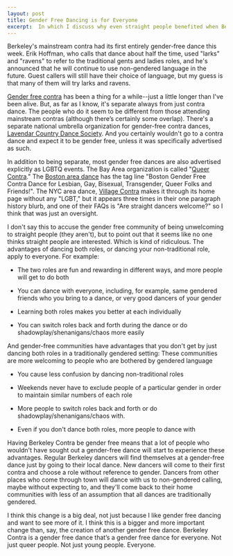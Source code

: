 ```yaml
---
layout: post
title: Gender Free Dancing is for Everyone
excerpt:  In which I discuss why even straight people benefited when Berkeley's previously gendered contra moved to gender-role-free language.
---
```


Berkeley's mainstream contra had its first entirely gender-free dance this week.  Erik Hoffman, who calls that dance about half the time, used "larks" and "ravens" to refer to the traditional gents and ladies roles, and he's announced that he will continue to use non-gendered language in the future.  Guest callers will still have their choice of language, but my guess is that many of them will try larks and ravens.

[Gender free contra](http://lcfd.org/jp/JPContraDanceHistory.html) has been a thing for a while--just a little longer than I've been alive. But, as far as I know, it's separate always from just contra dance.  The people who do it seem to be different from those attending mainstream contras (although there’s certainly some overlap).  There's a separate national umbrella organization for gender-free contra dances, [Lavendar Country Dance Society](http://lcfd.org).  And you certainly wouldn't go to a contra dance and expect it to be gender free, unless it was specifically advertised as such.

In addition to being separate, most gender free dances are also advertised explicitly as LGBTQ events.  The Bay Area organization is called "[Queer Contra](http://www.lcfd.org/sf/)."  The [Boston area dance](http://www.lcfd.org/jp/) has the tag line "Boston Gender Free Contra Dance for Lesbian, Gay, Bisexual, Transgender, Queer Folks and Friends!".  The NYC area dance, [Village Contra](http://www.lcfd.org/nyc/) makes it through its home page without any "LGBT," but it appears three times in their one paragraph history blurb, and one of their FAQs is "Are straight dancers welcome?" so I think that was just an oversight.

I don't say this to accuse the gender free community of being unwelcoming to straight people (they aren't), but to point out that it seems like no one thinks straight people are interested.  Which is kind of ridiculous.  The advantages of dancing both roles, or dancing your non-traditional role, apply to everyone.  For example:

* The two roles are fun and rewarding in different ways, and more people will get to do both

* You can dance with everyone, including, for example, same gendered friends who you bring to a dance, or very good dancers of your gender

* Learning both roles makes you better at each individually

* You can switch roles back and forth during the dance or do shadowplay/shenanigans/chaos more easily

And gender-free communities have advantages that you don't get by just dancing both roles in a traditionally gendered setting:
These communities are more welcoming to people who are bothered by gendered language

* You cause less confusion by dancing non-traditional roles

* Weekends never have to exclude people of a particular gender in order to maintain similar numbers of each role

* More people to switch roles back and forth or do shadowplay/shenanigans/chaos with.

* Even if you don't dance both roles, more people to dance with

Having Berkeley Contra be gender free means that a lot of people who wouldn't have sought out a gender-free dance will start to experience these advantages.  Regular Berkeley dancers will find themselves at a gender-free dance just by going to their local dance.  New dancers will come to their first contra and choose a role without reference to gender.  Dancers from other places who come through town will dance with us to non-gendered calling, maybe without expecting to, and they'll come back to their home communities with less of an assumption that all dances are traditionally gendered.

I think this change is a big deal, not just because I like gender free dancing and want to see more of it.  I think this is a bigger and more important change than, say, the creation of another gender free dance.  Berkeley Contra is a gender free dance that’s a gender free dance for everyone.  Not just queer people.  Not just young people.  Everyone.
